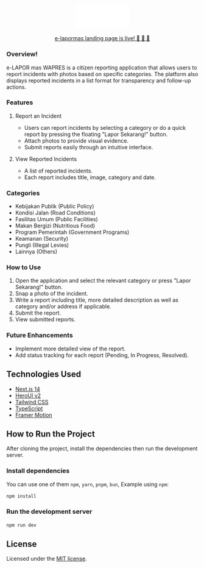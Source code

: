 <p align="center">
  <img width="140px" src="https://github.com/caffeinjunkie/lapor-mas-landing/blob/master/public/lapormas-dark.png?raw=true" alt="Your Image Description" />
</p>

<p align="center">
   <a href="https://lapor-mas-landing-zupq.vercel.app/">e-lapormas landing page is live! 🚀 🤤 🧐</a>
</p>

### Overview!

e-LAPOR mas WAPRES is a citizen reporting application that allows users to report incidents with photos based on specific categories. The platform also displays reported incidents in a list format for transparency and follow-up actions.

### Features

1. Report an Incident 
   - Users can report incidents by selecting a category or do a quick report by pressing the floating "Lapor Sekarang!" button. 
   - Attach photos to provide visual evidence. 
   - Submit reports easily through an intuitive interface.

2. View Reported Incidents 
   - A list of reported incidents.
   - Each report includes title, image, category and date.

### Categories
- Kebijakan Publik (Public Policy)
- Kondisi Jalan (Road Conditions)
- Fasilitas Umum (Public Facilities)
- Makan Bergizi (Nutritious Food)
- Program Pemerintah (Government Programs)
- Keamanan (Security)
- Pungli (Illegal Levies)
- Lainnya (Others)

### How to Use
1. Open the application and select the relevant category or press "Lapor Sekarang!" button. 
2. Snap a photo of the incident. 
3. Write a report including title, more detailed description as well as category and/or address if applicable. 
4. Submit the report. 
5. View submitted reports.

### Future Enhancements
- Implement more detailed view of the report. 
- Add status tracking for each report (Pending, In Progress, Resolved).

## Technologies Used

- [Next.js 14](https://nextjs.org/docs/getting-started)
- [HeroUI v2](https://heroui.com/)
- [Tailwind CSS](https://tailwindcss.com/)
- [TypeScript](https://www.typescriptlang.org/)
- [Framer Motion](https://www.framer.com/motion/)

## How to Run the Project

After cloning the project, install the dependencies then run the development server.

### Install dependencies

You can use one of them `npm`, `yarn`, `pnpm`, `bun`, Example using `npm`:

```bash
npm install
```

### Run the development server

```bash
npm run dev
```

## License

Licensed under the [MIT license](https://github.com/heroui-inc/next-app-template/blob/main/LICENSE).
